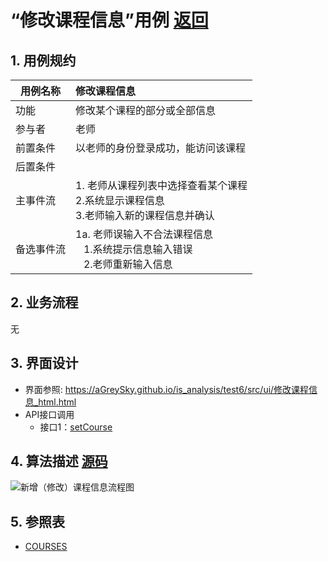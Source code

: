 # “修改课程信息”用例 [返回](../../README.md)

## 1. 用例规约

|用例名称|修改课程信息|
|-------|:-------------|
|功能|修改某个课程的部分或全部信息|
|参与者|老师|
|前置条件| 以老师的身份登录成功，能访问该课程|
|后置条件||
|主事件流| 1. 老师从课程列表中选择查看某个课程<br/>2.系统显示课程信息<br/>3.老师输入新的课程信息并确认|
|备选事件流|1a. 老师误输入不合法课程信息 <br/>&nbsp;&nbsp; 1.系统提示信息输入错误<br/> &nbsp;&nbsp; 2.老师重新输入信息|

## 2. 业务流程
无


## 3. 界面设计
- 界面参照: https://aGreySky.github.io/is_analysis/test6/src/ui/修改课程信息_html.html
- API接口调用
    - 接口1：[setCourse](../接口/setCourse.md)

## 4. 算法描述 [源码](../流程图/新增（修改）课程信息流程图.wsd)
![新增（修改）课程信息流程图](../images/流程图/新增（修改）课程信息流程图.png)
    
## 5. 参照表

- [COURSES](../数据库设计/数据库设计.md/#COURSES)